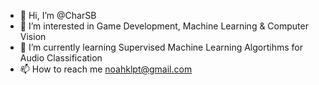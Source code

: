 - 👋 Hi, I’m @CharSB
- 👀 I’m interested in Game Development, Machine Learning & Computer Vision
- 🌱 I’m currently learning Supervised Machine Learning Algortihms for Audio Classification
- 📫 How to reach me noahklpt@gmail.com

<!---
CharSB/CharSB is a ✨ special ✨ repository because its `README.md` (this file) appears on your GitHub profile.
You can click the Preview link to take a look at your changes.
--->
